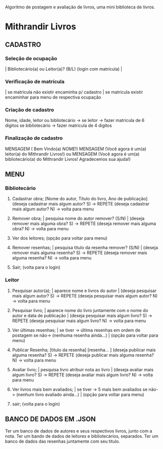 Algoritmo de postagem e avaliação de livros, uma mini biblioteca de livros.
# Mithrandir Livros
## CADASTRO
### Seleção de ocupação
|
Bibliotecário(a) ou Leitor(a)? (B/L) (login com matrícula)
|

### Verificação de matrícula
|
se matricula não existir
encaminha p/ cadastro
|
se matricula existir encaminhar para menu de respectiva ocupação

### Criação de cadastro
Nome, idade, leitor ou bibliotecário -> 
se leitor -> fazer matricula de 6 digitos
se bibliotecário -> fazer matricula de 4 digitos

### Finalização de cadastro
MENSAGEM ( Bem Vindo(a) $NOME$!)
MENSAGEM (Você agora é um(a) leitor(a) do Mithrandir Livros!)
ou 
MENSAGEM (Você agora é um(a) bibliotecário(a) do Mithrandir Livros! Agradecemos sua ajuda!)


## MENU
### Bibliotecário
1. Cadastrar obra; 
[Nome do autor, Título do livro, Ano de publicação]
(deseja cadastrar mais algum autor? S) -> REPETE
(deseja cadastrar mais algum autor? N) -> volta para menu

2. Remover obra;
|
pesquisa nome do autor
remover? (S/N)
|
(deseja remover mais alguma obra? S) -> REPETE
(deseja remover mais alguma obra? N) -> volta para menu

3. Ver dos leitores; 
(opção para voltar para menu)

4. Remover resenhas; 
|
pesquisa titulo da resenha
remover? (S/N)
|
(deseja remover mais alguma resenha? S) -> REPETE
(deseja remover mais alguma resenha? N) -> volta para menu

6. Sair;
(volta para o login) 

### Leitor 
1. Pesquisar autor(a); 
|
aparece nome e livros do autor
|
(deseja pesquisar mais algum autor? S) -> REPETE
(deseja pesquisar mais algum autor? N) -> volta para menu

2. Pesquisar livro;
|
aparece nome do livro juntamente com o nome do autor e data de publicação
|
(deseja pesquisar mais algum livro? S) -> REPETE
(deseja pesquisar mais algum livro? N) -> volta para menu

3. Ver últimas resenhas;
|
se tiver -> última resenhas em ordem de postagem
se não-> (nenhuma resenha ainda...)
|
(opção para voltar para menu)

4. Publicar Resenha;
[titulo da resenha]
[resenha... ]
(deseja publicar mais alguma resenha? S) -> REPETE
(deseja publicar mais alguma resenha? N) -> volta para menu


5. Avaliar livro;
|
pesquisa livro
atribuir nota ao livro
|
(deseja avaliar mais algum livro? S) -> REPETE
(deseja avaliar mais algum livro? N) -> volta para menu


6. Ver livros mais bem avaliados;
|
se tiver -> 5 mais bem avaliados
se não-> (nenhum livro avaliado ainda...)
|
(opção para voltar para menu)

7. sair;
 (volta para o login)

## BANCO DE DADOS EM .JSON
Ter um banco de dados de autores e seus respectivos livros, junto com a nota.
Ter um bando de dados de leitores e bibliotecários, separados.
Ter um banco de dados das resenhas juntamente com seu titulo.